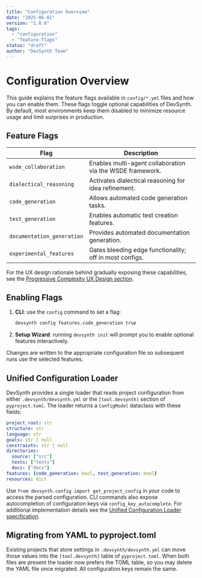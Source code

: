 ```yaml
---
title: "Configuration Overview"
date: "2025-06-01"
version: "1.0.0"
tags:
  - "configuration"
  - "feature-flags"
status: "draft"
author: "DevSynth Team"
---
```


# Configuration Overview

This guide explains the feature flags available in `config/*.yml` files and how you can enable them. These flags toggle optional capabilities of DevSynth. By default, most environments keep them disabled to minimize resource usage and limit surprises in production.

## Feature Flags

| Flag | Description |
| ---- | ----------- |
| `wsde_collaboration` | Enables multi-agent collaboration via the WSDE framework. |
| `dialectical_reasoning` | Activates dialectical reasoning for idea refinement. |
| `code_generation` | Allows automated code generation tasks. |
| `test_generation` | Enables automatic test creation features. |
| `documentation_generation` | Provides automated documentation generation. |
| `experimental_features` | Gates bleeding edge functionality; off in most configs. |

For the UX design rationale behind gradually exposing these capabilities, see the [Progressive Complexity UX Design section](analysis/dialectical_evaluation.md#synthesis-progressive-complexity-ux-design).

## Enabling Flags

1. **CLI**: use the `config` command to set a flag:
   ```bash
   devsynth config features.code_generation true
   ```
2. **Setup Wizard**: running `devsynth init` will prompt you to enable optional features interactively.

Changes are written to the appropriate configuration file so subsequent runs use the selected features.

## Unified Configuration Loader

DevSynth provides a single loader that reads project configuration from either
`.devsynth/devsynth.yml` or the `[tool.devsynth]` section of `pyproject.toml`.
The loader returns a `ConfigModel` dataclass with these fields:

```yaml
project_root: str
structure: str
language: str
goals: str | null
constraints: str | null
directories:
  source: ["src"]
  tests: ["tests"]
  docs: ["docs"]
features: {code_generation: bool, test_generation: bool}
resources: dict
```

Use `from devsynth.config import get_project_config` in your code to access the
parsed configuration. CLI commands also expose autocompletion of configuration
keys via `config_key_autocomplete`. For additional implementation details see
the [Unified Configuration Loader specification](specifications/unified_configuration_loader.md).

## Migrating from YAML to pyproject.toml

Existing projects that store settings in `.devsynth/devsynth.yml` can move
those values into the `[tool.devsynth]` table of `pyproject.toml`. When both
files are present the loader now prefers the TOML table, so you may delete the
YAML file once migrated. All configuration keys remain the same.

